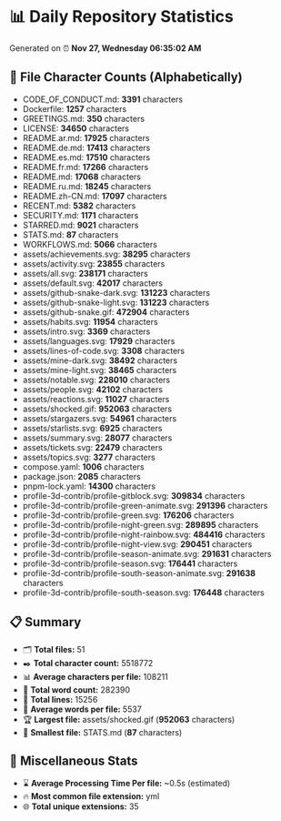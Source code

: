 # 📊 Daily Repository Statistics
Generated on ⏰ **Nov 27, Wednesday 06:35:02 AM**

## 📂 File Character Counts (Alphabetically)
- CODE_OF_CONDUCT.md: **3391** characters
- Dockerfile: **1257** characters
- GREETINGS.md: **350** characters
- LICENSE: **34650** characters
- README.ar.md: **17925** characters
- README.de.md: **17413** characters
- README.es.md: **17510** characters
- README.fr.md: **17266** characters
- README.md: **17068** characters
- README.ru.md: **18245** characters
- README.zh-CN.md: **17097** characters
- RECENT.md: **5382** characters
- SECURITY.md: **1171** characters
- STARRED.md: **9021** characters
- STATS.md: **87** characters
- WORKFLOWS.md: **5066** characters
- assets/achievements.svg: **38295** characters
- assets/activity.svg: **23855** characters
- assets/all.svg: **238171** characters
- assets/default.svg: **42017** characters
- assets/github-snake-dark.svg: **131223** characters
- assets/github-snake-light.svg: **131223** characters
- assets/github-snake.gif: **472904** characters
- assets/habits.svg: **11954** characters
- assets/intro.svg: **3369** characters
- assets/languages.svg: **17929** characters
- assets/lines-of-code.svg: **3308** characters
- assets/mine-dark.svg: **38492** characters
- assets/mine-light.svg: **38465** characters
- assets/notable.svg: **228010** characters
- assets/people.svg: **42102** characters
- assets/reactions.svg: **11027** characters
- assets/shocked.gif: **952063** characters
- assets/stargazers.svg: **54961** characters
- assets/starlists.svg: **6925** characters
- assets/summary.svg: **28077** characters
- assets/tickets.svg: **22479** characters
- assets/topics.svg: **3277** characters
- compose.yaml: **1006** characters
- package.json: **2085** characters
- pnpm-lock.yaml: **14300** characters
- profile-3d-contrib/profile-gitblock.svg: **309834** characters
- profile-3d-contrib/profile-green-animate.svg: **291396** characters
- profile-3d-contrib/profile-green.svg: **176206** characters
- profile-3d-contrib/profile-night-green.svg: **289895** characters
- profile-3d-contrib/profile-night-rainbow.svg: **484416** characters
- profile-3d-contrib/profile-night-view.svg: **290451** characters
- profile-3d-contrib/profile-season-animate.svg: **291631** characters
- profile-3d-contrib/profile-season.svg: **176441** characters
- profile-3d-contrib/profile-south-season-animate.svg: **291638** characters
- profile-3d-contrib/profile-south-season.svg: **176448** characters

## 📋 Summary
- 🗂️ **Total files:** 51
- ✒️ **Total character count:** 5518772
- 📊 **Average characters per file:** 108211
- 📝 **Total word count:** 282390
- 🧾 **Total lines:** 15256
- 📐 **Average words per file:** 5537
- 🏆 **Largest file:** assets/shocked.gif (**952063** characters)
- 🥉 **Smallest file:** STATS.md (**87** characters)

## 🌟 Miscellaneous Stats
- ⌛ **Average Processing Time Per file:** ~0.5s (estimated)
- 🔥 **Most common file extension:** yml
- 🌐 **Total unique extensions:** 35
